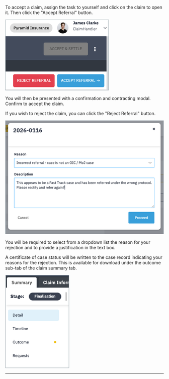 To accept a claim, assign the task to yourself and click on the claim to open it. Then click the "Accept Referral" button.

![Accept or Reject Claim](../../assets/defendant-accept-reject.png)

You will then be presented with a confirmation and contracting modal. Confirm to accept the claim.

If you wish to reject the claim, you can click the "Reject Referral" button.

![Reject Claim](../../assets/reject-claim.png)

You will be required to select from a dropdown list the reason for your rejection and to provide a justification in the text box. 

A certificate of case status will be written to the case record indicating your reasons for the rejection. This is available for download under the outcome sub-tab of the claim summary tab. 

![Outcome Sub-Tab](../../assets/outcome-sub-tab.png)

---